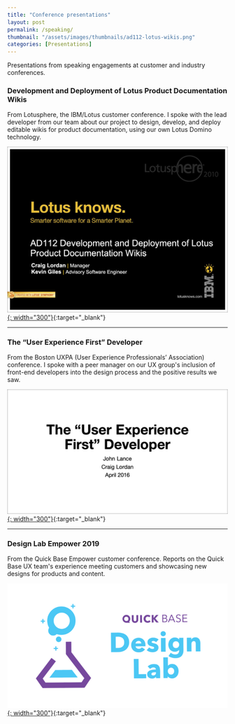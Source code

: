 ```yaml
---
title: "Conference presentations"
layout: post
permalink: /speaking/
thumbnail: "/assets/images/thumbnails/ad112-lotus-wikis.png"
categories: [Presentations]
---
```

Presentations from speaking engagements at customer and industry conferences.

### Development and Deployment of Lotus Product Documentation Wikis
From Lotusphere, the IBM/Lotus customer conference. I spoke with the lead developer from our team about our project to design, develop, and deploy editable wikis for product documentation, using our own Lotus Domino technology.

[![](/assets/images/ad112-lotus-wikis.png){: width="300"}](/assets/pdf/ad112-lotus-wikis.pdf){:target="_blank"}

---

### The “User Experience First” Developer
From the Boston UXPA (User Experience Professionals’ Association) conference. I spoke with a peer manager on our UX group's inclusion of front-end developers into the design process and the positive results we saw.

[![](/assets/images/ux-first-developer.png){: width="300"}](/assets/pdf/ux-first-developer.pdf){:target="_blank"}

---

### Design Lab Empower 2019
From the Quick Base Empower customer conference. Reports on the Quick Base UX team's experience meeting customers and showcasing new designs for products and content.

[![](/assets/images/empower-2019.png){: width="300"}](/assets/pdf/empower-2019.pdf){:target="_blank"}
